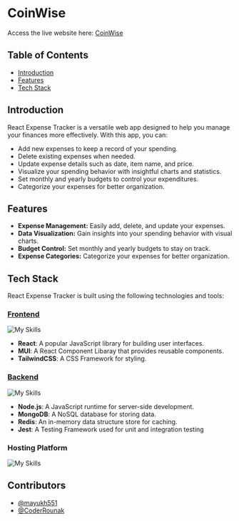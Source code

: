 # CoinWise

Access the live website here: [CoinWise](https://expense-tracker-react-nine.vercel.app/)

## Table of Contents

- [Introduction](#introduction)
- [Features](#features)
- [Tech Stack](#tech-stack)



## Introduction

React Expense Tracker is a versatile web app designed to help you manage your finances more effectively. With this app, you can:

- Add new expenses to keep a record of your spending.
- Delete existing expenses when needed.
- Update expense details such as date, item name, and price.
- Visualize your spending behavior with insightful charts and statistics.
- Set monthly and yearly budgets to control your expenditures.
- Categorize your expenses for better organization.



## Features

- **Expense Management:** Easily add, delete, and update your expenses.
- **Data Visualization:** Gain insights into your spending behavior with visual charts.
- **Budget Control:** Set monthly and yearly budgets to stay on track.
- **Expense Categories:** Categorize your expenses for better organization.



## Tech Stack

React Expense Tracker is built using the following technologies and tools:

### [Frontend](https://github.com/mayukh551/Expense-Tracker-React)

![My Skills](https://skillicons.dev/icons?i=react,typescript,mui,tailwindcss&theme=dark)

- **React**: A popular JavaScript library for building user interfaces.
- **MUI**: A React Component Libaray that provides reusable components.
- **TailwindCSS**: A CSS Framework for styling.

### [Backend](https://github.com/mayukh551/Expense-tracker-backend)

![My Skills](https://skillicons.dev/icons?i=nodejs,mongodb,redis,jest&theme=dark)

- **Node.js**: A JavaScript runtime for server-side development.
- **MongoDB**: A NoSQL database for storing data.
- **Redis**: An in-memory data structure store for caching.
- **Jest**: A Testing Framework used for unit and integration testing

### Hosting Platform

![My Skills](https://skillicons.dev/icons?i=vercel&theme=dark)



## Contributors

- [@mayukh551](https://www.github.com/mayukh551)
- [@CoderRounak](https://github.com/CoderRounak)
